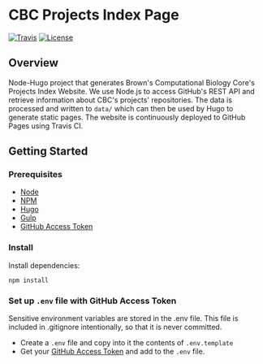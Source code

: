 # CBC Projects Index Page


[![Travis](https://img.shields.io/travis/compbiocore/cbc-projects-index.svg?style=flat-square)](https://travis-ci.org/compbiocore/cbc-projects-index)
[![License](https://img.shields.io/badge/license-MIT-orange.svg?style=flat-square)](LINK)

## Overview
Node-Hugo project that generates Brown's Computational Biology Core's Projects Index Website.
We use Node.js to access GitHub's REST API and retrieve information about CBC's projects' repositories. The data is processed and written to `data/` which can then be used by Hugo to generate static pages.
The website is continuously deployed to GitHub Pages using Travis CI.

## Getting Started

### Prerequisites

- [Node](https://nodejs.org)
- [NPM](https://www.npmjs.org)
- [Hugo](https://gohugo.io)
- [Gulp](https://gulpjs.com)
- [GitHub Access Token](https://help.github.com/articles/creating-a-personal-access-token-for-the-command-line/)


### Install
Install dependencies:
```
npm install
```

### Set up `.env` file with GitHub Access Token
Sensitive environment variables are stored in the .env file. This file is included in .gitignore intentionally, so that it is never committed.
- Create a `.env` file and copy into it the contents of `.env.template`
- Get your [GitHub Access Token](https://help.github.com/articles/creating-a-personal-access-token-for-the-command-line/) and add to the `.env` file.
